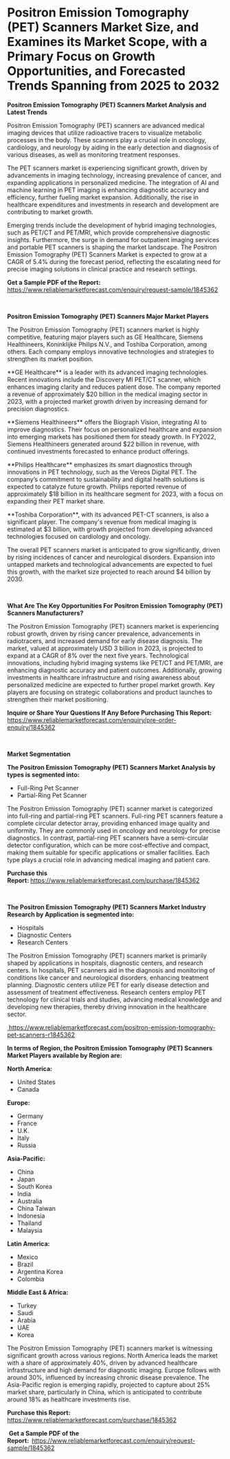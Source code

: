 <p><h1>Positron Emission Tomography (PET) Scanners Market Size, and Examines its Market Scope, with a Primary Focus on Growth Opportunities, and Forecasted Trends Spanning from 2025 to 2032</h1></p><p><strong>Positron Emission Tomography (PET) Scanners Market Analysis and Latest Trends</strong></p>
<p><p>Positron Emission Tomography (PET) scanners are advanced medical imaging devices that utilize radioactive tracers to visualize metabolic processes in the body. These scanners play a crucial role in oncology, cardiology, and neurology by aiding in the early detection and diagnosis of various diseases, as well as monitoring treatment responses.</p><p>The PET scanners market is experiencing significant growth, driven by advancements in imaging technology, increasing prevalence of cancer, and expanding applications in personalized medicine. The integration of AI and machine learning in PET imaging is enhancing diagnostic accuracy and efficiency, further fueling market expansion. Additionally, the rise in healthcare expenditures and investments in research and development are contributing to market growth.</p><p>Emerging trends include the development of hybrid imaging technologies, such as PET/CT and PET/MRI, which provide comprehensive diagnostic insights. Furthermore, the surge in demand for outpatient imaging services and portable PET scanners is shaping the market landscape. The Positron Emission Tomography (PET) Scanners Market is expected to grow at a CAGR of 5.4% during the forecast period, reflecting the escalating need for precise imaging solutions in clinical practice and research settings.</p></p>
<p><strong>Get a Sample PDF of the Report:&nbsp;</strong> <a href="https://www.reliablemarketforecast.com/enquiry/request-sample/1845362?utm_campaign=3541&utm_medium=2&utm_source=Github&utm_content=ia&utm_term=14042025&utm_id=positron-emission-tomography-pet-scanners">https://www.reliablemarketforecast.com/enquiry/request-sample/1845362</a></p>
<p>&nbsp;</p>
<p><strong>Positron Emission Tomography (PET) Scanners Major Market Players</strong></p>
<p><p>The Positron Emission Tomography (PET) scanners market is highly competitive, featuring major players such as GE Healthcare, Siemens Healthineers, Koninklijke Philips N.V., and Toshiba Corporation, among others. Each company employs innovative technologies and strategies to strengthen its market position.</p><p>**GE Healthcare** is a leader with its advanced imaging technologies. Recent innovations include the Discovery MI PET/CT scanner, which enhances imaging clarity and reduces patient dose. The company reported a revenue of approximately $20 billion in the medical imaging sector in 2023, with a projected market growth driven by increasing demand for precision diagnostics.</p><p>**Siemens Healthineers** offers the Biograph Vision, integrating AI to improve diagnostics. Their focus on personalized healthcare and expansion into emerging markets has positioned them for steady growth. In FY2022, Siemens Healthineers generated around $22 billion in revenue, with continued investments forecasted to enhance product offerings.</p><p>**Philips Healthcare** emphasizes its smart diagnostics through innovations in PET technology, such as the Vereos Digital PET. The company’s commitment to sustainability and digital health solutions is expected to catalyze future growth. Philips reported revenue of approximately $18 billion in its healthcare segment for 2023, with a focus on expanding their PET market share.</p><p>**Toshiba Corporation**, with its advanced PET-CT scanners, is also a significant player. The company's revenue from medical imaging is estimated at $3 billion, with growth projected from developing advanced technologies focused on cardiology and oncology.</p><p>The overall PET scanners market is anticipated to grow significantly, driven by rising incidences of cancer and neurological disorders. Expansion into untapped markets and technological advancements are expected to fuel this growth, with the market size projected to reach around $4 billion by 2030.</p></p>
<p>&nbsp;</p>
<p><strong>What Are The Key Opportunities For Positron Emission Tomography (PET) Scanners Manufacturers?</strong></p>
<p><p>The Positron Emission Tomography (PET) scanners market is experiencing robust growth, driven by rising cancer prevalence, advancements in radiotracers, and increased demand for early disease diagnosis. The market, valued at approximately USD 3 billion in 2023, is projected to expand at a CAGR of 8% over the next five years. Technological innovations, including hybrid imaging systems like PET/CT and PET/MRI, are enhancing diagnostic accuracy and patient outcomes. Additionally, growing investments in healthcare infrastructure and rising awareness about personalized medicine are expected to further propel market growth. Key players are focusing on strategic collaborations and product launches to strengthen their market positioning.</p></p>
<p><strong>Inquire or Share Your Questions If Any Before Purchasing This Report:</strong> <a href="https://www.reliablemarketforecast.com/enquiry/pre-order-enquiry/1845362?utm_campaign=3541&utm_medium=2&utm_source=Github&utm_content=ia&utm_term=14042025&utm_id=positron-emission-tomography-pet-scanners">https://www.reliablemarketforecast.com/enquiry/pre-order-enquiry/1845362</a></p>
<p>&nbsp;</p>
<p><strong>Market Segmentation</strong></p>
<p><strong>The Positron Emission Tomography (PET) Scanners Market Analysis by types is segmented into:</strong></p>
<p><ul><li>Full-Ring Pet Scanner</li><li>Partial-Ring Pet Scanner</li></ul></p>
<p><p>The Positron Emission Tomography (PET) scanner market is categorized into full-ring and partial-ring PET scanners. Full-ring PET scanners feature a complete circular detector array, providing enhanced image quality and uniformity. They are commonly used in oncology and neurology for precise diagnostics. In contrast, partial-ring PET scanners have a semi-circular detector configuration, which can be more cost-effective and compact, making them suitable for specific applications or smaller facilities. Each type plays a crucial role in advancing medical imaging and patient care.</p></p>
<p><strong>Purchase this Report:&nbsp;</strong><a href="https://www.reliablemarketforecast.com/purchase/1845362?utm_campaign=3541&utm_medium=2&utm_source=Github&utm_content=ia&utm_term=14042025&utm_id=positron-emission-tomography-pet-scanners">https://www.reliablemarketforecast.com/purchase/1845362</a></p>
<p>&nbsp;</p>
<p><strong>The Positron Emission Tomography (PET) Scanners Market Industry Research by Application is segmented into:</strong></p>
<p><ul><li>Hospitals</li><li>Diagnostic Centers</li><li>Research Centers</li></ul></p>
<p><p>The Positron Emission Tomography (PET) scanners market is primarily shaped by applications in hospitals, diagnostic centers, and research centers. In hospitals, PET scanners aid in the diagnosis and monitoring of conditions like cancer and neurological disorders, enhancing treatment planning. Diagnostic centers utilize PET for early disease detection and assessment of treatment effectiveness. Research centers employ PET technology for clinical trials and studies, advancing medical knowledge and developing new therapies, thereby driving innovation in the healthcare sector.</p></p>
<p><a href="https://www.reliablemarketforecast.com/positron-emission-tomography-pet-scanners-r1845362?utm_campaign=3541&utm_medium=2&utm_source=Github&utm_content=ia&utm_term=14042025&utm_id=positron-emission-tomography-pet-scanners">&nbsp;https://www.reliablemarketforecast.com/positron-emission-tomography-pet-scanners-r1845362</a></p>
<p><strong>In terms of Region, the Positron Emission Tomography (PET) Scanners Market Players available by Region are:</strong></p>
<p>
    <p> <strong> North America: </strong>
        <ul>
            <li>United States</li>
            <li>Canada</li>
        </ul>
        </p> 
    <p> <strong> Europe: </strong>
        <ul>
            <li>Germany</li>
            <li>France</li>
            <li>U.K.</li>
            <li>Italy</li>
            <li>Russia</li>
        </ul>
        </p> 
    <p> <strong> Asia-Pacific: </strong>
        <ul>
            <li>China</li>
            <li>Japan</li>
            <li>South Korea</li>
            <li>India</li>
            <li>Australia</li>
            <li>China Taiwan</li>
            <li>Indonesia</li>
            <li>Thailand</li>
            <li>Malaysia</li>
        </ul>
        </p> 
    <p> <strong> Latin America: </strong>
        <ul>
            <li>Mexico</li>
            <li>Brazil</li>
            <li>Argentina Korea</li>
            <li>Colombia</li>
        </ul>
        </p> 
    <p> <strong> Middle East & Africa: </strong>
        <ul>
            <li>Turkey</li>
            <li>Saudi</li>
            <li>Arabia</li>
            <li>UAE</li>
            <li>Korea</li>
        </ul>
    </p>
    </p>
<p><p>The Positron Emission Tomography (PET) scanners market is witnessing significant growth across various regions. North America leads the market with a share of approximately 40%, driven by advanced healthcare infrastructure and high demand for diagnostic imaging. Europe follows with around 30%, influenced by increasing chronic disease prevalence. The Asia-Pacific region is emerging rapidly, projected to capture about 25% market share, particularly in China, which is anticipated to contribute around 18% as healthcare investments rise.</p></p>
<p><strong>Purchase this Report: </strong><a href="https://www.reliablemarketforecast.com/purchase/1845362?utm_campaign=3541&utm_medium=2&utm_source=Github&utm_content=ia&utm_term=14042025&utm_id=positron-emission-tomography-pet-scanners">https://www.reliablemarketforecast.com/purchase/1845362</a></p>
<p>&nbsp;<strong>Get a Sample PDF of the Report:&nbsp;&nbsp;</strong><a href="https://www.reliablemarketforecast.com/enquiry/request-sample/1845362?utm_campaign=3541&utm_medium=2&utm_source=Github&utm_content=ia&utm_term=14042025&utm_id=positron-emission-tomography-pet-scanners">https://www.reliablemarketforecast.com/enquiry/request-sample/1845362</a></p>
<p><strong></strong></p>
<p><p></p><p></p><p></p></p>